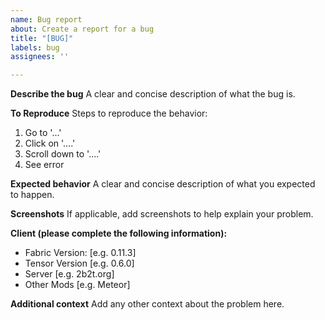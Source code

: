 ```yaml
---
name: Bug report
about: Create a report for a bug
title: "[BUG]"
labels: bug
assignees: ''

---
```


**Describe the bug**
A clear and concise description of what the bug is.

**To Reproduce**
Steps to reproduce the behavior:
1. Go to '...'
2. Click on '....'
3. Scroll down to '....'
4. See error

**Expected behavior**
A clear and concise description of what you expected to happen.

**Screenshots**
If applicable, add screenshots to help explain your problem.

**Client (please complete the following information):**
 - Fabric Version: [e.g. 0.11.3]
 - Tensor Version [e.g. 0.6.0]
 - Server [e.g. 2b2t.org]
 - Other Mods [e.g. Meteor]

**Additional context**
Add any other context about the problem here.
